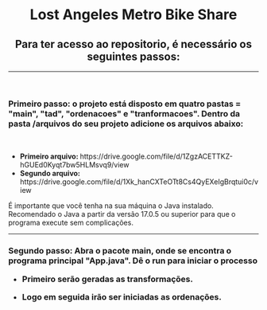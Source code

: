<h1 align="center">Lost Angeles Metro Bike Share
</h1>


<h2 align="center"><strong>Para ter acesso ao repositorio, é necessário os seguintes passos: </strong></h2>
<hr>
<br>
<h3><strong>Primeiro passo:</strong> o projeto está disposto em quatro pastas = "main", "tad", "ordenacoes" e "tranformacoes". Dentro da pasta /arquivos do seu projeto adicione os arquivos abaixo: </h3>
<br>
<ul>
<li><strong>Primeiro arquivo: </strong>https://drive.google.com/file/d/1ZgzACETTKZ-hGUEd0Kyqt7bw5HLMsvq9/view</li>
<li><strong>Segundo arquivo: </strong>https://drive.google.com/file/d/1Xk_hanCXTeOTt8Cs4QyEXeIgBrqtui0c/view</li>
</ul>
<p>É importante que você tenha na sua máquina o Java instalado. Recomendado o Java a partir da versão 17.0.5 ou superior para que o programa execute sem complicações.</p>
<hr>
<h3><strong>Segundo passo:</strong> Abra o pacote main, onde se encontra o programa principal "App.java". Dê o run para iniciar o processo
<br>
  
 - Primeiro serão geradas as transformações.

 - Logo em seguida irão ser iniciadas as ordenações.
